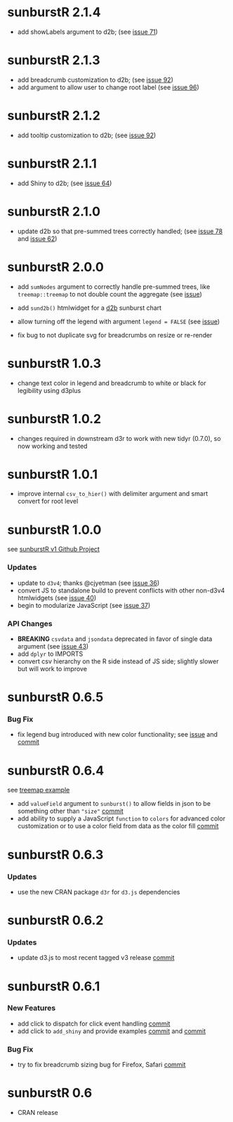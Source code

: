 # sunburstR 2.1.4

* add showLabels argument to d2b; (see [issue 71](https://github.com/timelyportfolio/sunburstR/issues/71))

# sunburstR 2.1.3

* add breadcrumb customization to d2b; (see [issue 92](https://github.com/timelyportfolio/sunburstR/issues/92))
* add argument to allow user to change root label (see [issue 96](https://github.com/timelyportfolio/sunburstR/issues/96))

# sunburstR 2.1.2

* add tooltip customization to d2b; (see [issue 92](https://github.com/timelyportfolio/sunburstR/issues/92))

# sunburstR 2.1.1

* add Shiny to d2b; (see [issue 64](https://github.com/timelyportfolio/sunburstR/issues/64))

# sunburstR 2.1.0

* update d2b so that pre-summed trees correctly handled; (see [issue 78](https://github.com/timelyportfolio/sunburstR/issues/78) and [issue 62](https://github.com/timelyportfolio/sunburstR/issues/62))

# sunburstR 2.0.0

* add `sumNodes` argument to correctly handle pre-summed trees, like `treemap::treemap` to not double count the aggregate (see [issue](https://github.com/timelyportfolio/sunburstR/issues/62))

* add `sund2b()` htmlwidget for a [d2b](http://www.d2bjs.org/) sunburst chart

* allow turning off the legend with argument `legend = FALSE` (see [issue](https://github.com/timelyportfolio/sunburstR/issues/61))

* fix bug to not duplicate svg for breadcrumbs on resize or re-render

# sunburstR 1.0.3

* change text color in legend and breadcrumb to white or black for legibility using d3plus

# sunburstR 1.0.2

* changes required in downstream d3r to work with new tidyr (0.7.0), so now working and tested

# sunburstR 1.0.1

* improve internal `csv_to_hier()` with delimiter argument and smart convert for root level

# sunburstR 1.0.0

see [sunburstR v1 Github Project](https://github.com/timelyportfolio/sunburstR/projects/1)

### Updates

* update to `d3v4`; thanks @cjyetman (see [issue 36](https://github.com/timelyportfolio/sunburstR/issues/36))
* convert JS to standalone build to prevent conflicts with other non-d3v4 htmlwidgets (see [issue 40](https://github.com/timelyportfolio/sunburstR/issues/40))
* begin to modularize JavaScript (see [issue 37](https://github.com/timelyportfolio/sunburstR/issues/37))


### API Changes

* **BREAKING** `csvdata` and `jsondata` deprecated in favor of single data argument (see [issue 43](https://github.com/timelyportfolio/sunburstR/issues/43))
* add `dplyr` to IMPORTS
* convert csv hierarchy on the R side instead of JS side;  slightly slower but will work to improve

# sunburstR 0.6.5

### Bug Fix

* fix legend bug introduced with new color functionality; see [issue](https://github.com/timelyportfolio/sunburstR/issues/34) and [commit](https://github.com/timelyportfolio/sunburstR/commit/635ec7cd755d8d3ae417a402be65833725551cdf)

# sunburstR 0.6.4

see [treemap example](https://github.com/timelyportfolio/sunburstR/blob/master/inst/examples/example_treemap.R)

* add `valueField` argument to `sunburst()` to allow fields in json
    to be something other than `"size"` [commit](https://github.com/timelyportfolio/sunburstR/commit/52bfc78cbfb1a8083584370aace863b674b53e32)
* add ability to supply a JavaScript `function` to `colors` for
    advanced color customization or to use a color field from data
    as the color fill [commit](https://github.com/timelyportfolio/sunburstR/commit/4499a7c2bd5e57b729fbe2c562f1ef9932143f10)

# sunburstR 0.6.3

### Updates

* use the new CRAN package `d3r` for `d3.js` dependencies

# sunburstR 0.6.2

### Updates

* update d3.js to most recent tagged v3 release [commit](https://github.com/timelyportfolio/sunburstR/commit/5af0b29f08fad5e9ea8e28fb2c4e6eb9f09d1887)

# sunburstR 0.6.1

### New Features

* add click to dispatch for click event handling [commit](https://github.com/timelyportfolio/sunburstR/commit/d3239b42f7dc29dcbe9456523bccd601e25f0a20)
* add click to `add_shiny` and provide examples [commit](https://github.com/timelyportfolio/sunburstR/commit/d3239b42f7dc29dcbe9456523bccd601e25f0a20) and [commit](https://github.com/timelyportfolio/sunburstR/commit/4f72b6e9c12d23ff24f40828747ccbdce9ce075b)

### Bug Fix

* try to fix breadcrumb sizing bug for Firefox, Safari [commit](https://github.com/timelyportfolio/sunburstR/pull/24/commits/d3239b42f7dc29dcbe9456523bccd601e25f0a20)


# sunburstR 0.6

* CRAN release



